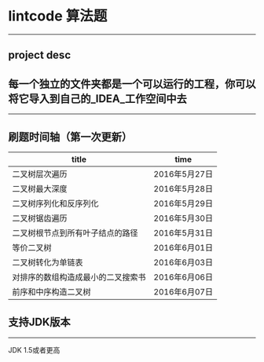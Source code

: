 # lintcode 算法题
----

## project desc
每一个独立的文件夹都是一个可以运行的工程，你可以将它导入到自己的_IDEA_工作空间中去
---


---
## 刷题时间轴（第一次更新）



|         title                      |     time      |
| ---------------------------------- | ------------- |
|  二叉树层次遍历                    | 2016年5月27日 |
|  二叉树最大深度                    | 2016年5月28日 |
|  二叉树序列化和反序列化            | 2016年5月29日 |
|  二叉树锯齿遍历                    | 2016年5月30日 |
|  二叉树根节点到所有叶子结点的路径  | 2016年5月31日 |
|  等价二叉树                        | 2016年6月01日 |
|  二叉树转化为单链表                | 2016年6月03日 |
|  对排序的数组构造成最小的二叉搜索书| 2016年6月06日 |
|  前序和中序构造二叉树              | 2016年6月07日 |


## 支持JDK版本
---
JDK 1.5或者更高